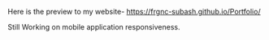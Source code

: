 Here is the preview to my website- https://frgnc-subash.github.io/Portfolio/

<p>Still Working on mobile application responsiveness.</p>